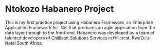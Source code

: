 # Ntokozo Habanero Project
This is my first practice project using Habanero Framework, an Enterprise Application Framework for .Net that produces an agile application from the data layer through to the front-end. Habanero was developed by a team of talented developers of [Chillisoft Solutions Services](http://www.chillisoft.co.za/) in Hillcrest, KwaZulu-Natal South Africa.

